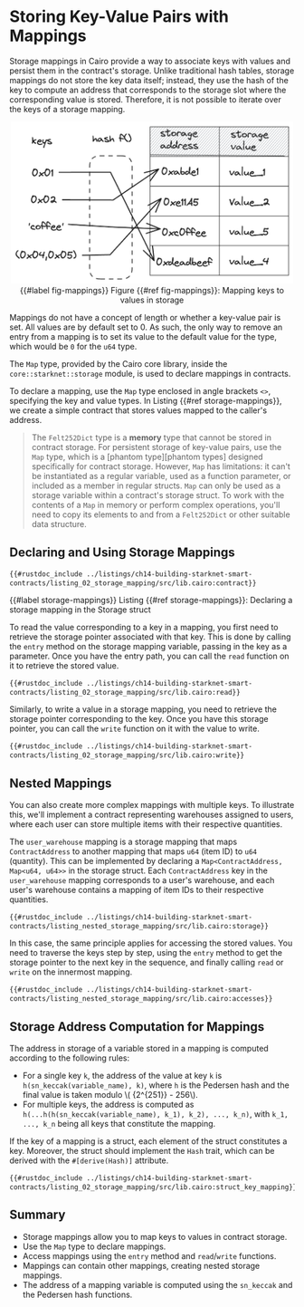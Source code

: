 # Storing Key-Value Pairs with Mappings

Storage mappings in Cairo provide a way to associate keys with values and persist them in the contract's storage. Unlike traditional hash tables, storage mappings do not store the key data itself; instead, they use the hash of the key to compute an address that corresponds to the storage slot where the corresponding value is stored. Therefore, it is not possible to iterate over the keys of a storage mapping.

<div align="center">
    <img src="mappings.png" alt="mappings" width="500px"/>
<div align="center">
    </div>
    {{#label fig-mappings}}
    <span class="caption">Figure {{#ref fig-mappings}}: Mapping keys to values in storage</span>
</div>

Mappings do not have a concept of length or whether a key-value pair is set. All values are by default set to 0. As such, the only way to remove an entry from a mapping is to set its value to the default value for the type, which would be `0` for the `u64` type.

The `Map` type, provided by the Cairo core library, inside the `core::starknet::storage` module, is used to declare mappings in contracts.

To declare a mapping, use the `Map` type enclosed in angle brackets `<>`, specifying the key and value types. In Listing {{#ref storage-mappings}}, we create a simple contract that stores values mapped to the caller's address.

> The `Felt252Dict` type is a **memory** type that cannot be stored in contract storage. For persistent storage of key-value pairs, use the `Map` type, which is a [phantom type][phantom types] designed specifically for contract storage. However, `Map` has limitations: it can't be instantiated as a regular variable, used as a function parameter, or included as a member in regular structs. `Map` can only be used as a storage variable within a contract's storage struct. To work with the contents of a `Map` in memory or perform complex operations, you'll need to copy its elements to and from a `Felt252Dict` or other suitable data structure.

## Declaring and Using Storage Mappings

<!-- TODO PHANTOM TYPES -->
<!-- [phantom types]: ./ch11-03-intro-to-phantom-data.html -->

```cairo, noplayground
{{#rustdoc_include ../listings/ch14-building-starknet-smart-contracts/listing_02_storage_mapping/src/lib.cairo:contract}}
```

{{#label storage-mappings}}
<span class="caption">Listing {{#ref storage-mappings}}: Declaring a storage mapping in the Storage struct</span>

To read the value corresponding to a key in a mapping, you first need to retrieve the storage pointer associated with that key. This is done by calling the `entry` method on the storage mapping variable, passing in the key as a parameter. Once you have the entry path, you can call the `read` function on it to retrieve the stored value.

```rust, noplayground
{{#rustdoc_include ../listings/ch14-building-starknet-smart-contracts/listing_02_storage_mapping/src/lib.cairo:read}}
```

Similarly, to write a value in a storage mapping, you need to retrieve the storage pointer corresponding to the key. Once you have this storage pointer, you can call the `write` function on it with the value to write.

```rust, noplayground
{{#rustdoc_include ../listings/ch14-building-starknet-smart-contracts/listing_02_storage_mapping/src/lib.cairo:write}}
```

## Nested Mappings

You can also create more complex mappings with multiple keys. To illustrate this, we'll implement a contract representing warehouses assigned to users, where each user can store multiple items with their respective quantities.

The `user_warehouse` mapping is a storage mapping that maps `ContractAddress` to another mapping that maps `u64` (item ID) to `u64` (quantity). This can be implemented by declaring a `Map<ContractAddress, Map<u64, u64>>` in the storage struct. Each `ContractAddress` key in the `user_warehouse` mapping corresponds to a user's warehouse, and each user's warehouse contains a mapping of item IDs to their respective quantities.

```rust, noplayground
{{#rustdoc_include ../listings/ch14-building-starknet-smart-contracts/listing_nested_storage_mapping/src/lib.cairo:storage}}
```

In this case, the same principle applies for accessing the stored values. You need to traverse the keys step by step, using the `entry` method to get the storage pointer to the next key in the sequence, and finally calling `read` or `write` on the innermost mapping.

```rust, noplayground
{{#rustdoc_include ../listings/ch14-building-starknet-smart-contracts/listing_nested_storage_mapping/src/lib.cairo:accesses}}
```

## Storage Address Computation for Mappings

The address in storage of a variable stored in a mapping is computed according to the following rules:

- For a single key `k`, the address of the value at key `k` is `h(sn_keccak(variable_name), k)`, where `h` is the Pedersen hash and the final value is taken modulo \\( {2^{251}} - 256\\).
- For multiple keys, the address is computed as `h(...h(h(sn_keccak(variable_name), k_1), k_2), ..., k_n)`, with `k_1, ..., k_n` being all keys that constitute the mapping.

If the key of a mapping is a struct, each element of the struct constitutes a key. Moreover, the struct should implement the `Hash` trait, which can be derived with the `#[derive(Hash)]` attribute.

```rust, noplayground
{{#rustdoc_include ../listings/ch14-building-starknet-smart-contracts/listing_02_storage_mapping/src/lib.cairo:struct_key_mapping}}
```

## Summary

- Storage mappings allow you to map keys to values in contract storage.
- Use the `Map` type to declare mappings.
- Access mappings using the `entry` method and `read`/`write` functions.
- Mappings can contain other mappings, creating nested storage mappings.
- The address of a mapping variable is computed using the `sn_keccak` and the Pedersen hash functions.
